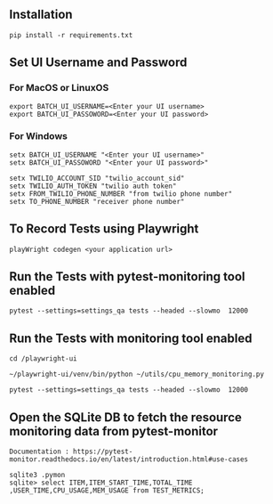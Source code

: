 
## Installation
 ```
pip install -r requirements.txt 

```

## Set UI Username and Password
### For MacOS or LinuxOS
```
export BATCH_UI_USERNAME=<Enter your UI username>
export BATCH_UI_PASSOWORD=<Enter your UI password>
```
### For Windows
```
setx BATCH_UI_USERNAME "<Enter your UI username>"
setx BATCH_UI_PASSOWORD "<Enter your UI password>"

setx TWILIO_ACCOUNT_SID "twilio_account_sid"
setx TWILIO_AUTH_TOKEN "twilio auth token"
setx FROM_TWILIO_PHONE_NUMBER "from twilio phone number" 
setx TO_PHONE_NUMBER "receiver phone number" 
```

## To Record Tests using Playwright

```
playWright codegen <your application url>

```

## Run the Tests with pytest-monitoring tool enabled 

```
pytest --settings=settings_qa tests --headed --slowmo  12000

```

## Run the Tests with monitoring tool enabled 

```
cd /playwright-ui

~/playwright-ui/venv/bin/python ~/utils/cpu_memory_monitoring.py

pytest --settings=settings_qa tests --headed --slowmo  12000

```

## Open the SQLite DB to fetch the resource monitoring data from pytest-monitor

```
Documentation : https://pytest-monitor.readthedocs.io/en/latest/introduction.html#use-cases

sqlite3 .pymon
sqlite> select ITEM,ITEM_START_TIME,TOTAL_TIME ,USER_TIME,CPU_USAGE,MEM_USAGE from TEST_METRICS;

```



